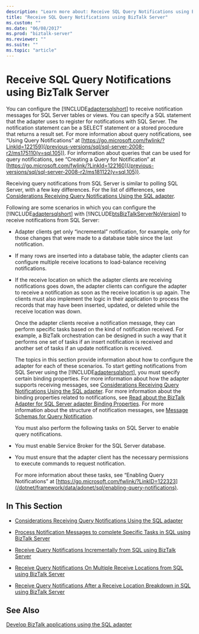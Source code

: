 ```yaml
---
description: "Learn more about: Receive SQL Query Notifications using BizTalk Server"
title: "Receive SQL Query Notifications using BizTalk Server"
ms.custom: ""
ms.date: "06/08/2017"
ms.prod: "biztalk-server"
ms.reviewer: ""
ms.suite: ""
ms.topic: "article"
---
```

# Receive SQL Query Notifications using BizTalk Server
You can configure the [!INCLUDE[adaptersqlshort](../../includes/adaptersqlshort-md.md)] to receive notification messages for SQL Server tables or views. You can specify a SQL statement that the adapter uses to register for notifications with SQL Server. The notification statement can be a SELECT statement or a stored procedure that returns a result set. For more information about query notifications, see “Using Query Notifications” at  [https://go.microsoft.com/fwlink/?LinkId=122159](/previous-versions/sql/sql-server-2008-r2/ms175110(v=sql.105)). For information about queries that can be used for query notifications, see “Creating a Query for Notification” at [https://go.microsoft.com/fwlink/?LinkId=122160](/previous-versions/sql/sql-server-2008-r2/ms181122(v=sql.105)).

 Receiving query notifications from SQL Server is similar to polling SQL Server, with a few key differences. For the list of differences, see [Considerations Receiving Query Notifications Using the SQL adapter](../../adapters-and-accelerators/adapter-sql/considerations-for-receiving-query-notifications-using-the-sql-adapter.md).

 Following are some scenarios in which you can configure the [!INCLUDE[adaptersqlshort](../../includes/adaptersqlshort-md.md)] with [!INCLUDE[btsBizTalkServerNoVersion](../../includes/btsbiztalkservernoversion-md.md)] to receive notifications from SQL Server:

- Adapter clients get only “incremental” notification, for example, only for those changes that were made to a database table since the last notification.

- If many rows are inserted into a database table, the adapter clients can configure multiple receive locations to load-balance receiving notifications.

- If the receive location on which the adapter clients are receiving notifications goes down, the adapter clients can configure the adapter to receive a notification as soon as the receive location is up again. The clients must also implement the logic in their application to process the records that may have been inserted, updated, or deleted while the receive location was down.

  Once the adapter clients receive a notification message, they can perform specific tasks based on the kind of notification received. For example, a BizTalk orchestration can be designed in such a way that it performs one set of tasks if an insert notification is received and another set of tasks if an update notification is received.

  The topics in this section provide information about how to configure the adapter for each of these scenarios. To start getting notifications from SQL Server using the [!INCLUDE[adaptersqlshort](../../includes/adaptersqlshort-md.md)], you must specify certain binding properties. For more information about how the adapter supports receiving messages, see [Considerations Receiving Query Notifications Using the SQL adapter](../../adapters-and-accelerators/adapter-sql/considerations-for-receiving-query-notifications-using-the-sql-adapter.md). For more information about the binding properties related to notifications, see [Read about the BizTalk Adapter for SQL Server adapter Binding Properties](../../adapters-and-accelerators/adapter-sql/read-about-the-biztalk-adapter-for-sql-server-adapter-binding-properties.md). For more information about the structure of notification messages, see [Message Schemas for Query Notification](../../adapters-and-accelerators/adapter-sql/message-schemas-for-query-notification.md).

  You must also perform the following tasks on SQL Server to enable query notifications.

- You must enable Service Broker for the SQL Server database.

- You must ensure that the adapter client has the necessary permissions to execute commands to request notification.

  For more information about these tasks, see “Enabling Query Notifications” at [https://go.microsoft.com/fwlink/?LinkID=122323](/dotnet/framework/data/adonet/sql/enabling-query-notifications).

## In This Section

-   [Considerations Receiving Query Notifications Using the SQL adapter](../../adapters-and-accelerators/adapter-sql/considerations-for-receiving-query-notifications-using-the-sql-adapter.md)

-   [Process Notification Messages to complete Specific Tasks in SQL using BizTalk Server](../../adapters-and-accelerators/adapter-sql/process-notification-messages-to-complete-specific-tasks-in-sql-using-biztalk.md)

-   [Receive Query Notifications Incrementally from SQL using BizTalk Server](../../adapters-and-accelerators/adapter-sql/receive-query-notifications-incrementally-from-sql-using-biztalk-server.md)

-   [Receive Query Notifications On Multiple Receive Locations from SQL using BizTalk Server](../../adapters-and-accelerators/adapter-sql/receive-query-notifications-on-receive-locations-from-sql-server-using-biztalk.md)

-   [Receive Query Notifications After a Receive Location Breakdown in SQL using BizTalk Server](../../adapters-and-accelerators/adapter-sql/receive-query-notifications-after-a-sql-receive-location-stops-in-biztalk.md)

## See Also
[Develop BizTalk applications using the SQL adapter](../../adapters-and-accelerators/adapter-sql/develop-biztalk-applications-using-the-sql-adapter.md)